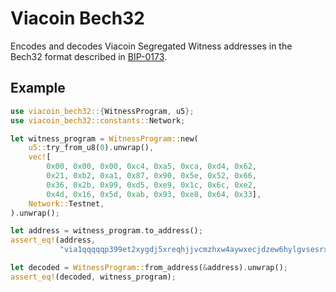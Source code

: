 # Viacoin Bech32

Encodes and decodes Viacoin Segregated Witness addresses in the Bech32 format described in [BIP-0173](https://github.com/bitcoin/bips/blob/master/bip-0173.mediawiki).

## Example

```rust
use viacoin_bech32::{WitnessProgram, u5};
use viacoin_bech32::constants::Network;

let witness_program = WitnessProgram::new(
    u5::try_from_u8(0).unwrap(),
    vec![
        0x00, 0x00, 0x00, 0xc4, 0xa5, 0xca, 0xd4, 0x62,
        0x21, 0xb2, 0xa1, 0x87, 0x90, 0x5e, 0x52, 0x66,
        0x36, 0x2b, 0x99, 0xd5, 0xe9, 0x1c, 0x6c, 0xe2,
        0x4d, 0x16, 0x5d, 0xab, 0x93, 0xe8, 0x64, 0x33],
    Network::Testnet,
).unwrap();

let address = witness_program.to_address();
assert_eq!(address,
           "via1qqqqqp399et2xygdj5xreqhjjvcmzhxw4aywxecjdzew6hylgvsesrxh6hy".to_string());

let decoded = WitnessProgram::from_address(&address).unwrap();
assert_eq!(decoded, witness_program);
```
